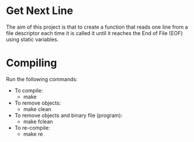 # Get Next Line
The aim of this project is that to create a function that reads one line from a file descriptor each time it is called it until it reaches the End of File (EOF) using static variables.

# Compiling
Run the following commands:

- To compile:
	- make
- To remove objects:
	- make clean
- To remove objects and binary file (program):
	- make fclean
- To re-compile:
	- make re
